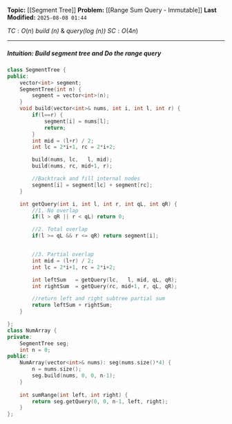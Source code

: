 **Topic:** [[Segment Tree]]
**Problem:**  [[Range Sum Query - Immutable]]
**Last Modified:**  `2025-08-08 01:44`

 $TC: O(n)$  *build (n)*  & *query(log (n))*
 $SC: O(4n)$

---
##### **Intuition**: Build segment tree and Do the range query
 
```cpp
class SegmentTree {
public:
    vector<int> segment;
    SegmentTree(int n) {
        segment = vector<int>(n);
    }
    void build(vector<int>& nums, int i, int l, int r) {
        if(l==r) {
            segment[i] = nums[l];
            return;
        }
        int mid = (l+r) / 2;
        int lc = 2*i+1, rc = 2*i+2;

        build(nums, lc,   l, mid);
        build(nums, rc, mid+1, r);

        //Backtrack and fill internal nodes
        segment[i] = segment[lc] + segment[rc];
    }

    int getQuery(int i, int l, int r, int qL, int qR) {
        //1. No overlap
        if(l > qR || r < qL) return 0;

        //2. Total overlap
        if(l >= qL && r <= qR) return segment[i];


        //3. Partial overlap
        int mid = (l+r) / 2;
        int lc = 2*i+1, rc = 2*i+2;

        int leftSum   = getQuery(lc,   l, mid, qL, qR); 
        int rightSum  = getQuery(rc, mid+1, r, qL, qR); 

        //return left and right subtree partial sum
        return leftSum + rightSum; 
    }

};
class NumArray {
private:
    SegmentTree seg;
    int n = 0;
public:
    NumArray(vector<int>& nums): seg(nums.size()*4) {
        n = nums.size();
        seg.build(nums, 0, 0, n-1);
    }
    
    int sumRange(int left, int right) {
        return seg.getQuery(0, 0, n-1, left, right);
    }
};
```

